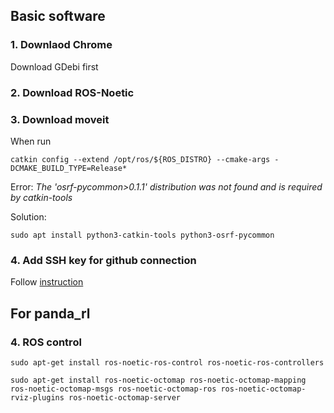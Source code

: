 ## Basic software
### 1. Downlaod Chrome
Download GDebi first 
### 2. Download ROS-Noetic
### 3. Download moveit
When run 
```
catkin config --extend /opt/ros/${ROS_DISTRO} --cmake-args -DCMAKE_BUILD_TYPE=Release*
```
Error:
*The 'osrf-pycommon>0.1.1' distribution was not found and is required by catkin-tools* 

Solution:
```
sudo apt install python3-catkin-tools python3-osrf-pycommon
```
### 4. Add SSH key for github connection
Follow [instruction](https://docs.github.com/en/github/authenticating-to-github/connecting-to-github-with-ssh)
## For panda_rl
### 4. ROS control
```
sudo apt-get install ros-noetic-ros-control ros-noetic-ros-controllers
```
```
sudo apt-get install ros-noetic-octomap ros-noetic-octomap-mapping ros-noetic-octomap-msgs ros-noetic-octomap-ros ros-noetic-octomap-rviz-plugins ros-noetic-octomap-server
```
